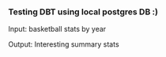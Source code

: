 ### Testing DBT using local postgres DB :) 

 Input: basketball stats by year 

 Output: Interesting summary stats

